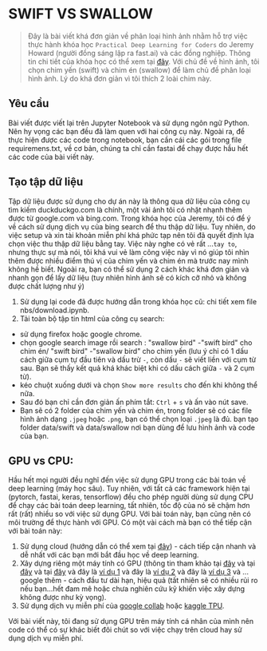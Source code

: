 # SWIFT VS SWALLOW
> Đây là bài viết khá đơn giản về phân loại hình ảnh nhằm hỗ trợ việc thực hành khóa học `Practical Deep Learning for Coders` do Jeremy Howard (người đồng sáng lập ra fast.ai) và các đồng nghiệp. Thông tin chi tiết của khóa học có thể xem tại [đây](https://course.fast.ai/). Với chủ đề về hình ảnh, tôi chọn chim yến (swift) và chim én (swallow) để làm chủ đề phân loại hình ảnh. Lý do khá đơn giản vì tôi thích 2 loài chim này.

## Yêu cầu
Bài viết được viết lại trên Jupyter Notebook và sử dụng ngôn ngữ Python. Nên hy vọng các bạn đều đã làm quen với hai công cụ này.
Ngoài ra, để thực hiện được các code trong notebook, bạn cần cái các gói trong file requiremens.txt, về cơ bản, chúng ta chỉ cần fastai để chạy được hầu hết các code của bài viết này.

## Tạo tập dữ liệu
Tập dữ liệu được sử dụng cho dự án này là thông qua dữ liệu của công cụ tìm kiếm duckduckgo.com là chính, một vài ảnh tôi có nhặt nhạnh thêm được từ google.com và bing.com. Trong khóa học của Jeremy, tôi có để ý về cách sử dụng dịch vụ của bing search để thu thập dữ liệu. Tuy nhiên, do việc setup và xin tài khoản miễn phí khá phức tạp nên tôi đã quyết định lựa chọn việc thu thập dữ liệu bằng tay. Việc này nghe có vẻ rất ...`tay to`, nhưng thực sự mà nói, tôi khá vui vẻ làm công việc này vì nó giúp tôi nhìn thêm được nhiều điểm thú vị của chim yến và chim én mà trước nay mình không hề biết. Ngoài ra, bạn có thể sử dụng 2 cách khác khá đơn giản và nhanh gọn để lấy dữ liệu (tuy nhiên hình ảnh sẽ có kích cỡ nhỏ và không được chất lượng như ý)

1. Sử dụng lại code đã được hướng dẫn trong khóa học cũ: chi tiết xem file nbs/download.ipynb.
2. Tải toàn bộ tập tin html của công cụ search:
- sử dụng firefox hoặc google chrome.
- chọn google search image rồi search : "swallow bird" -"swift bird" cho chim én/ "swift bird" -"swallow bird" cho chim yến (lưu ý chỉ có 1 dấu cách giữa cụm tự đầu tiên và dấu trừ `-`, còn dấu `-` sẽ viết liền với cụm từ sau. Bạn sẽ thấy kết quả khá khác biệt khi có dấu cách giữa `-` và 2 cụm từ).
- kéo chuột xuống dưới và chọn `Show more results` cho đến khi không thể nữa.
- Sau đó bạn chỉ cần đơn giản ấn phím tắt: `Ctrl` + `s` và ấn vào nút save.
- Bạn sẽ có 2 folder của chim yến và chim én, trong folder sẽ có các file hình ảnh dạng `.jpeg` hoặc `.png`, bạn có thể chọn loại `.jpeg` là đủ. bạn tạo folder data/swift và data/swallow nơi bạn dùng để lưu hình ảnh và code của bạn. 

## GPU vs CPU:
Hầu hết mọi người đều nghĩ đến việc sử dụng GPU trong các bài toán về deep learning (máy học sâu). Tuy nhiên, với tất cả các framework hiện tại (pytorch, fastai, keras, tensorflow) đều cho phép người dùng sử dụng CPU để chạy các bài toán deep learning, tất nhiên, tốc độ của nó sẽ chậm hơn rất (rất) nhiều so với việc sử dụng GPU. 
Với bài toán này, bạn cũng nên có môi trường để thực hành với GPU. Có một vài cách mà bạn có thể tiếp cận với bài toán này:
1. Sử dụng cloud (hướng dẫn có thể xem tại [đây](https://course.fast.ai/start_gcp)) - cách tiếp cận nhanh và dễ nhất với các bạn mới bắt đầu học về deep learning.
2. Xây dựng riêng một máy tính có GPU (thông tin tham khảo tại [đây](https://blog.prolego.io/how-to-build-an-ai-sandbox-3a95e9507379) và tại [đây](https://mc.ai/building-a-budget-pc-for-deep-learning-2020/) và tại [đây](https://medium.com/@aragalie/build-your-own-top-spec-remote-access-machine-learning-rig-a-very-detailed-assembly-and-dae0f4011a8f) và đây là [ví dụ 1](https://medium.com/yanda/building-your-own-deep-learning-dream-machine-4f02ccdb0460) và đây là [ví dụ 2](https://medium.com/@nicksharvey/a-powerful-affordable-machine-learning-rig-for-2k-c96ce4bf16b8) và đây là [ví dụ 3](https://towardsdatascience.com/how-to-create-your-own-deep-learning-rig-a-complete-hardware-guide-2bba792b001b#652f) và ... google thêm - cách đầu tư dài hạn, hiệu quả (tất nhiên sẽ có nhiều rủi ro nếu bạn...hết đam mê hoặc chưa nghiên cứu kỹ khiến việc xây dựng không được như kỳ vọng).
3. Sử dụng dịch vụ miễn phí của [google collab](https://colab.research.google.com/notebooks/) hoặc [kaggle TPU](https://www.kaggle.com/docs/tpu).

Với bài viết này, tôi đang sử dụng GPU trên máy tính cá nhân của mình nên code có thể có sự khác biết đôi chút so với việc chạy trên cloud hay sử dụng dịch vụ miễn phí.
